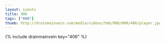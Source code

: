 ```yaml
--- 
layout: sieutv
title: 406
tags: ["000"]
thumb: http://drainmainvein.com/media/videos/tmb/000/000/406/player.jpg
---
```

{% include drainmainvein key="406" %} 

